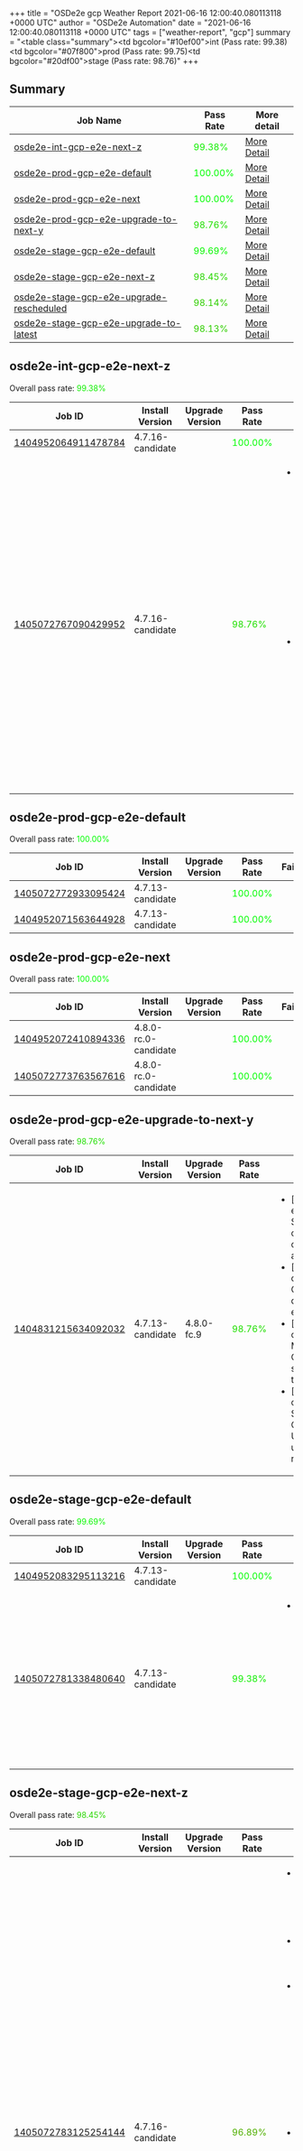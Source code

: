 +++
title = "OSDe2e gcp Weather Report 2021-06-16 12:00:40.080113118 +0000 UTC"
author = "OSDe2e Automation"
date = "2021-06-16 12:00:40.080113118 +0000 UTC"
tags = ["weather-report", "gcp"]
summary = "<table class=\"summary\"><tr><td bgcolor=\"#10ef00\"></td><td>int (Pass rate: 99.38)</td></tr><tr><td bgcolor=\"#07f800\"></td><td>prod (Pass rate: 99.75)</td></tr><tr><td bgcolor=\"#20df00\"></td><td>stage (Pass rate: 98.76)</td></tr></table>"
+++
## Summary

| Job Name | Pass Rate | More detail |
|----------|-----------|-------------|
|[osde2e-int-gcp-e2e-next-z](https://prow.ci.openshift.org/?job=osde2e-int-gcp-e2e-next-z)| <span style="color:#10ef00;">99.38%</span>|[More Detail](#osde2e-int-gcp-e2e-next-z)|
|[osde2e-prod-gcp-e2e-default](https://prow.ci.openshift.org/?job=osde2e-prod-gcp-e2e-default)| <span style="color:#01fe00;">100.00%</span>|[More Detail](#osde2e-prod-gcp-e2e-default)|
|[osde2e-prod-gcp-e2e-next](https://prow.ci.openshift.org/?job=osde2e-prod-gcp-e2e-next)| <span style="color:#01fe00;">100.00%</span>|[More Detail](#osde2e-prod-gcp-e2e-next)|
|[osde2e-prod-gcp-e2e-upgrade-to-next-y](https://prow.ci.openshift.org/?job=osde2e-prod-gcp-e2e-upgrade-to-next-y)| <span style="color:#20df00;">98.76%</span>|[More Detail](#osde2e-prod-gcp-e2e-upgrade-to-next-y)|
|[osde2e-stage-gcp-e2e-default](https://prow.ci.openshift.org/?job=osde2e-stage-gcp-e2e-default)| <span style="color:#08f700;">99.69%</span>|[More Detail](#osde2e-stage-gcp-e2e-default)|
|[osde2e-stage-gcp-e2e-next-z](https://prow.ci.openshift.org/?job=osde2e-stage-gcp-e2e-next-z)| <span style="color:#28d700;">98.45%</span>|[More Detail](#osde2e-stage-gcp-e2e-next-z)|
|[osde2e-stage-gcp-e2e-upgrade-rescheduled](https://prow.ci.openshift.org/?job=osde2e-stage-gcp-e2e-upgrade-rescheduled)| <span style="color:#30cf00;">98.14%</span>|[More Detail](#osde2e-stage-gcp-e2e-upgrade-rescheduled)|
|[osde2e-stage-gcp-e2e-upgrade-to-latest](https://prow.ci.openshift.org/?job=osde2e-stage-gcp-e2e-upgrade-to-latest)| <span style="color:#30cf00;">98.13%</span>|[More Detail](#osde2e-stage-gcp-e2e-upgrade-to-latest)|



## osde2e-int-gcp-e2e-next-z

Overall pass rate: <span style="color:#10ef00;">99.38%</span>

| Job ID | Install Version | Upgrade Version | Pass Rate | Failures |
|--------|-----------------|-----------------|-----------|----------|
[1404952064911478784](https://prow.ci.openshift.org/view/gs/origin-ci-test/logs/osde2e-int-gcp-e2e-next-z/1404952064911478784) | 4.7.16-candidate |  | <span style="color:#01fe00;">100.00%</span>|
[1405072767090429952](https://prow.ci.openshift.org/view/gs/origin-ci-test/logs/osde2e-int-gcp-e2e-next-z/1405072767090429952) | 4.7.16-candidate |  | <span style="color:#20df00;">98.76%</span>|<ul><li>[install] [Suite: operators] [OSD] OSD Metrics Exporter Basic Test Operator Upgrade should upgrade from the replaced version</li><li>[install] [Suite: operators] [OSD] RBAC Operator Operator Upgrade should upgrade from the replaced version</li></ul>



## osde2e-prod-gcp-e2e-default

Overall pass rate: <span style="color:#01fe00;">100.00%</span>

| Job ID | Install Version | Upgrade Version | Pass Rate | Failures |
|--------|-----------------|-----------------|-----------|----------|
[1405072772933095424](https://prow.ci.openshift.org/view/gs/origin-ci-test/logs/osde2e-prod-gcp-e2e-default/1405072772933095424) | 4.7.13-candidate |  | <span style="color:#01fe00;">100.00%</span>|
[1404952071563644928](https://prow.ci.openshift.org/view/gs/origin-ci-test/logs/osde2e-prod-gcp-e2e-default/1404952071563644928) | 4.7.13-candidate |  | <span style="color:#01fe00;">100.00%</span>|



## osde2e-prod-gcp-e2e-next

Overall pass rate: <span style="color:#01fe00;">100.00%</span>

| Job ID | Install Version | Upgrade Version | Pass Rate | Failures |
|--------|-----------------|-----------------|-----------|----------|
[1404952072410894336](https://prow.ci.openshift.org/view/gs/origin-ci-test/logs/osde2e-prod-gcp-e2e-next/1404952072410894336) | 4.8.0-rc.0-candidate |  | <span style="color:#01fe00;">100.00%</span>|
[1405072773763567616](https://prow.ci.openshift.org/view/gs/origin-ci-test/logs/osde2e-prod-gcp-e2e-next/1405072773763567616) | 4.8.0-rc.0-candidate |  | <span style="color:#01fe00;">100.00%</span>|



## osde2e-prod-gcp-e2e-upgrade-to-next-y

Overall pass rate: <span style="color:#20df00;">98.76%</span>

| Job ID | Install Version | Upgrade Version | Pass Rate | Failures |
|--------|-----------------|-----------------|-----------|----------|
[1404831215634092032](https://prow.ci.openshift.org/view/gs/origin-ci-test/logs/osde2e-prod-gcp-e2e-upgrade-to-next-y/1404831215634092032) | 4.7.13-candidate | 4.8.0-fc.9 | <span style="color:#20df00;">98.76%</span>|<ul><li>[upgrade] [Suite: e2e] Encrypted Storage in GCP clusters can be created by dedicated admins</li><li>[upgrade] [Suite: operators] CloudIngressOperator deployment should exist</li><li>[upgrade] [Suite: operators] [OSD] Must Gather Operator Operator Upgrade should upgrade from the replaced version</li><li>[upgrade] [Suite: operators] [OSD] Splunk Forwarder Operator Operator Upgrade should upgrade from the replaced version</li></ul>



## osde2e-stage-gcp-e2e-default

Overall pass rate: <span style="color:#08f700;">99.69%</span>

| Job ID | Install Version | Upgrade Version | Pass Rate | Failures |
|--------|-----------------|-----------------|-----------|----------|
[1404952083295113216](https://prow.ci.openshift.org/view/gs/origin-ci-test/logs/osde2e-stage-gcp-e2e-default/1404952083295113216) | 4.7.13-candidate |  | <span style="color:#01fe00;">100.00%</span>|
[1405072781338480640](https://prow.ci.openshift.org/view/gs/origin-ci-test/logs/osde2e-stage-gcp-e2e-default/1405072781338480640) | 4.7.13-candidate |  | <span style="color:#10ef00;">99.38%</span>|<ul><li>[install] [Suite: e2e] [OSD] namespace validating webhook namespace validating webhook Members of SRE groups can manage all namespaces</li></ul>



## osde2e-stage-gcp-e2e-next-z

Overall pass rate: <span style="color:#28d700;">98.45%</span>

| Job ID | Install Version | Upgrade Version | Pass Rate | Failures |
|--------|-----------------|-----------------|-----------|----------|
[1405072783125254144](https://prow.ci.openshift.org/view/gs/origin-ci-test/logs/osde2e-stage-gcp-e2e-next-z/1405072783125254144) | 4.7.16-candidate |  | <span style="color:#50af00;">96.89%</span>|<ul><li>[install] [Suite: e2e] Pods should be Running or Succeeded</li><li>[install] [Suite: e2e] Pods should not be Failed</li><li>[install] [Suite: operators] [OSD] Configure AlertManager Operator Operator Upgrade should upgrade from the replaced version</li><li>[install] [Suite: operators] [OSD] Must Gather Operator Operator Upgrade should upgrade from the replaced version</li><li>[install] [Suite: operators] [OSD] Splunk Forwarder Operator Operator Upgrade should upgrade from the replaced version</li></ul>
[1404952084972834816](https://prow.ci.openshift.org/view/gs/origin-ci-test/logs/osde2e-stage-gcp-e2e-next-z/1404952084972834816) | 4.7.16-candidate |  | <span style="color:#01fe00;">100.00%</span>|



## osde2e-stage-gcp-e2e-upgrade-rescheduled

Overall pass rate: <span style="color:#30cf00;">98.14%</span>

| Job ID | Install Version | Upgrade Version | Pass Rate | Failures |
|--------|-----------------|-----------------|-----------|----------|
[1404770816142348288](https://prow.ci.openshift.org/view/gs/origin-ci-test/logs/osde2e-stage-gcp-e2e-upgrade-rescheduled/1404770816142348288) | 4.7.13-candidate | 4.7.16 | <span style="color:#30cf00;">98.14%</span>|<ul><li>[install] [Suite: e2e] Pods should be Running or Succeeded</li><li>[install] [Suite: e2e] Pods should not be Failed</li><li>[install] [Suite: operators] [OSD] Must Gather Operator Operator Upgrade should upgrade from the replaced version</li><li>[install] [Suite: operators] [OSD] RBAC Operator Operator Upgrade should upgrade from the replaced version</li><li>[upgrade] [Suite: e2e] Encrypted Storage in GCP clusters can be created by dedicated admins</li><li>[upgrade] [Suite: operators] [OSD] RBAC Dedicated Admins SubjectPermission SubjectPermission should have the expected ClusterRoles, ClusterRoleBindings and RoleBindinsg</li></ul>



## osde2e-stage-gcp-e2e-upgrade-to-latest

Overall pass rate: <span style="color:#30cf00;">98.13%</span>

| Job ID | Install Version | Upgrade Version | Pass Rate | Failures |
|--------|-----------------|-----------------|-----------|----------|
[1405072784660369408](https://prow.ci.openshift.org/view/gs/origin-ci-test/logs/osde2e-stage-gcp-e2e-upgrade-to-latest/1405072784660369408) | 4.7.13-candidate | 4.8.0-rc.0 | <span style="color:#30cf00;">98.13%</span>|<ul><li>[install] [Suite: operators] [OSD] Configure AlertManager Operator Operator Upgrade should upgrade from the replaced version</li><li>[install] [Suite: operators] [OSD] Must Gather Operator Operator Upgrade should upgrade from the replaced version</li><li>[install] [Suite: operators] [OSD] OSD Metrics Exporter Basic Test Operator Upgrade should upgrade from the replaced version</li><li>[install] [Suite: operators] [OSD] Splunk Forwarder Operator Operator Upgrade should upgrade from the replaced version</li><li>[upgrade] [Suite: e2e] Encrypted Storage in GCP clusters can be created by dedicated admins</li><li>[upgrade] [Suite: operators] AlertmanagerInhibitions should exist</li></ul>




